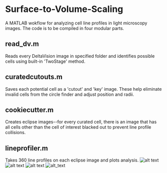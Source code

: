 # Surface-to-Volume-Scaling
A MATLAB wokflow for analyzing cell line profiles in light microscopy images. The code is to be compiled in four modular parts.

## read_dv.m
Reads every DeltaVision image in specified folder and identifies possible cells using built-in 'TwoStage' method. 

## curatedcutouts.m
Saves each potential cell as a 'cutout' and 'key' image. These help eliminate invalid cells from the circle finder and adjust position and radii.

## cookiecutter.m
Creates eclipse images--for every curated cell, there is an image that has all cells other than the cell of interest blacked out to prevent line profile collisions.

## lineprofiler.m
Takes 360 line profiles on each eclipse image and plots analysis.
![alt text](https://i.imgur.com/MTHVZ4R.jpeg)
![alt text](https://i.imgur.com/1bPc4aq.jpeg)
![alt text](https://i.imgur.com/cptcR2w.jpeg)
![alt_text](https://i.imgur.com/Vsa0hdf.jpeg)
